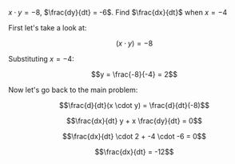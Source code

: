$x \cdot y = -8$, $\frac{dy}{dt} = -6$. Find $\frac{dx}{dt}$ when $x=-4$

First let's take a look at:

$$(x \cdot y) = -8$$

Substituting $x = -4$:

$$y = \frac{-8}{-4} = 2$$

Now let's go back to the main problem:

$$\frac{d}{dt}(x \cdot y) = \frac{d}{dt}(-8)$$

$$\frac{dx}{dt} y + x \frac{dy}{dt} = 0$$

$$\frac{dx}{dt} \cdot 2 + -4 \cdot -6 = 0$$

$$\frac{dx}{dt} = -12$$

